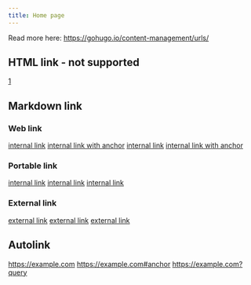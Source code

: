 ```yaml
---
title: Home page
---
```


Read more here: https://gohugo.io/content-management/urls/

## HTML link - not supported

<a href="1">1</a>

## Markdown link

### Web link

[internal link](posts/post)
[internal link with anchor](posts/post#2)
[internal link](/example/hugo/posts/post)
[internal link with anchor](/example/hugo/posts/post#2)

### Portable link

[internal link](./posts/post.md)
[internal link](posts/post.md)
[internal link](/example/hugo/posts/post.md)

### External link

[external link](http://example.com)
[external link](http://example.com#anchor)
[external link](http://example.com?query)

## Autolink

https://example.com
https://example.com#anchor
https://example.com?query
